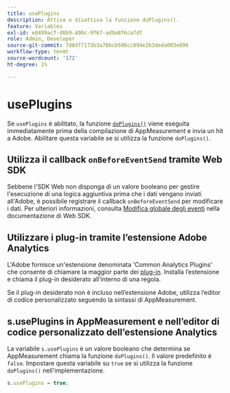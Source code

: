 ```yaml
---
title: usePlugins
description: Attiva o disattiva la funzione doPlugins().
feature: Variables
exl-id: e8499acf-d8b9-490c-9f67-ad9a8f6ca7df
role: Admin, Developer
source-git-commit: 7d8df7173b3a78bcb506cc894e2b3deda003e696
workflow-type: tm+mt
source-wordcount: '172'
ht-degree: 1%

---
```


# usePlugins

Se `usePlugins` è abilitato, la funzione [`doPlugins()`](../functions/doplugins.md) viene eseguita immediatamente prima della compilazione di AppMeasurement e invia un hit a Adobe. Abilitare questa variabile se si utilizza la funzione `doPlugins()`.

## Utilizza il callback `onBeforeEventSend` tramite Web SDK

Sebbene l&#39;SDK Web non disponga di un valore booleano per gestire l&#39;esecuzione di una logica aggiuntiva prima che i dati vengano inviati all&#39;Adobe, è possibile registrare il callback `onBeforeEventSend` per modificare i dati. Per ulteriori informazioni, consulta [Modifica globale degli eventi](https://experienceleague.adobe.com/docs/experience-platform/edge/fundamentals/tracking-events.html#modifying-events-globally) nella documentazione di Web SDK.

## Utilizzare i plug-in tramite l’estensione Adobe Analytics

L&#39;Adobe fornisce un&#39;estensione denominata &#39;Common Analytics Plugins&#39; che consente di chiamare la maggior parte dei [plug-in](../plugins/impl-plugins.md). Installa l’estensione e chiama il plug-in desiderato all’interno di una regola.

Se il plug-in desiderato non è incluso nell’estensione Adobe, utilizza l’editor di codice personalizzato seguendo la sintassi di AppMeasurement.

## s.usePlugins in AppMeasurement e nell’editor di codice personalizzato dell’estensione Analytics

La variabile `s.usePlugins` è un valore booleano che determina se AppMeasurement chiama la funzione `doPlugins()`. Il valore predefinito è `false`. Impostare questa variabile su `true` se si utilizza la funzione `doPlugins()` nell&#39;implementazione.

```js
s.usePlugins = true;
```
